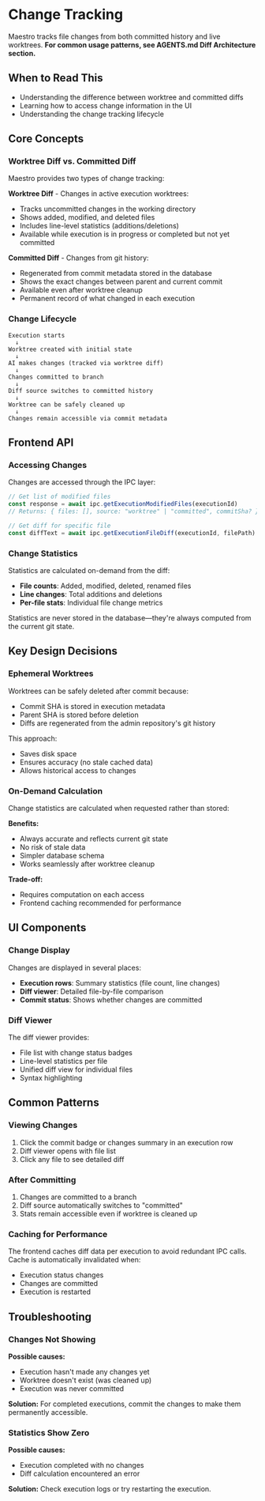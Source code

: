# Change Tracking

Maestro tracks file changes from both committed history and live worktrees. **For common usage patterns, see AGENTS.md Diff Architecture section.**

## When to Read This

- Understanding the difference between worktree and committed diffs
- Learning how to access change information in the UI
- Understanding the change tracking lifecycle

## Core Concepts

### Worktree Diff vs. Committed Diff

Maestro provides two types of change tracking:

**Worktree Diff** - Changes in active execution worktrees:

- Tracks uncommitted changes in the working directory
- Shows added, modified, and deleted files
- Includes line-level statistics (additions/deletions)
- Available while execution is in progress or completed but not yet committed

**Committed Diff** - Changes from git history:

- Regenerated from commit metadata stored in the database
- Shows the exact changes between parent and current commit
- Available even after worktree cleanup
- Permanent record of what changed in each execution

### Change Lifecycle

```
Execution starts
  ↓
Worktree created with initial state
  ↓
AI makes changes (tracked via worktree diff)
  ↓
Changes committed to branch
  ↓
Diff source switches to committed history
  ↓
Worktree can be safely cleaned up
  ↓
Changes remain accessible via commit metadata
```

## Frontend API

### Accessing Changes

Changes are accessed through the IPC layer:

```typescript
// Get list of modified files
const response = await ipc.getExecutionModifiedFiles(executionId)
// Returns: { files: [], source: "worktree" | "committed", commitSha? }

// Get diff for specific file
const diffText = await ipc.getExecutionFileDiff(executionId, filePath)
```

### Change Statistics

Statistics are calculated on-demand from the diff:

- **File counts**: Added, modified, deleted, renamed files
- **Line changes**: Total additions and deletions
- **Per-file stats**: Individual file change metrics

Statistics are never stored in the database—they're always computed from the current git state.

## Key Design Decisions

### Ephemeral Worktrees

Worktrees can be safely deleted after commit because:

- Commit SHA is stored in execution metadata
- Parent SHA is stored before deletion
- Diffs are regenerated from the admin repository's git history

This approach:

- Saves disk space
- Ensures accuracy (no stale cached data)
- Allows historical access to changes

### On-Demand Calculation

Change statistics are calculated when requested rather than stored:

**Benefits:**

- Always accurate and reflects current git state
- No risk of stale data
- Simpler database schema
- Works seamlessly after worktree cleanup

**Trade-off:**

- Requires computation on each access
- Frontend caching recommended for performance

## UI Components

### Change Display

Changes are displayed in several places:

- **Execution rows**: Summary statistics (file count, line changes)
- **Diff viewer**: Detailed file-by-file comparison
- **Commit status**: Shows whether changes are committed

### Diff Viewer

The diff viewer provides:

- File list with change status badges
- Line-level statistics per file
- Unified diff view for individual files
- Syntax highlighting

## Common Patterns

### Viewing Changes

1. Click the commit badge or changes summary in an execution row
2. Diff viewer opens with file list
3. Click any file to see detailed diff

### After Committing

1. Changes are committed to a branch
2. Diff source automatically switches to "committed"
3. Stats remain accessible even if worktree is cleaned up

### Caching for Performance

The frontend caches diff data per execution to avoid redundant IPC calls. Cache is automatically invalidated when:

- Execution status changes
- Changes are committed
- Execution is restarted

## Troubleshooting

### Changes Not Showing

**Possible causes:**

- Execution hasn't made any changes yet
- Worktree doesn't exist (was cleaned up)
- Execution was never committed

**Solution:** For completed executions, commit the changes to make them permanently accessible.

### Statistics Show Zero

**Possible causes:**

- Execution completed with no changes
- Diff calculation encountered an error

**Solution:** Check execution logs or try restarting the execution.
